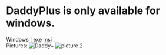 # DaddyPlus is only available for windows.
Windows | 
[exe](https://github.com/zydaine17/DaddyPlusEXE/archive/refs/heads/main.zip) [msi](https://github.com/zydaine17/DaddyPlusMSI/archive/refs/heads/main.zip)                        .  
Pictures: ![Daddy+](https://user-images.githubusercontent.com/87345597/126937371-7e396ba0-51c5-40cf-9cdd-2439c49083ac.PNG)
![picture 2](https://user-images.githubusercontent.com/87345597/126937784-c7a60ff0-841f-4936-9711-1e51e75c054d.PNG)

